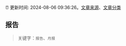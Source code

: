 :alarm_clock: 更新时间: 2024-08-06 09:36:26。[文章来源](/README.md)、[文章分类](/TAGS.md)

## 报告


> 关键字：`报告`、`月报`



